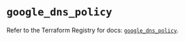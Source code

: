 # `google_dns_policy`

Refer to the Terraform Registry for docs: [`google_dns_policy`](https://registry.terraform.io/providers/hashicorp/google-beta/5.37.0/docs/resources/google_dns_policy).

